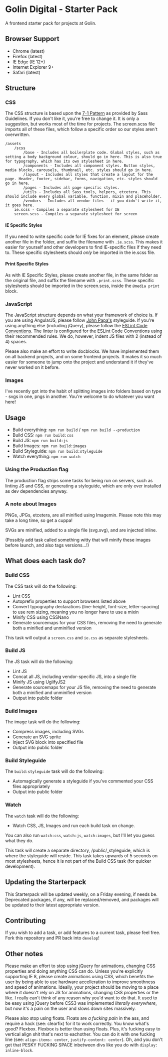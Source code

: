 # Golin Digital - Starter Pack
A frontend starter pack for projects at Golin.

## Browser Support
- Chrome (latest)
- Firefox (latest)
- IE Edge (IE 12+)
- Internet Explorer 9+
- Safari (latest)

## Structure
### CSS
The CSS structure is based upon the [7-1 Pattern](http://sass-guidelin.es/#the-7-1-pattern) as provided by Sass Guidelines. If you don't like it, you're free to change it. It is only a suggestion, but works most of the time for projects. The screen.scss file imports all of these  files, which follow a specific order so our styles aren't overwritten.

```
/assets
    /scss
        /base - Includes all boilerplate code. Global styles, such as setting a body background colour, should go in here. This is also true for typography, which has its own stylesheet in here.
        /components - Includes all component styles. Button styles, media blocks, carousels, thumbnail, etc. styles should go in here.
        /layout - Includes all styles that create a layout for the page. Header, footer, sidebar, forms, navigation, etc. styles should go in here.
        /pages - Includes all page specific styles.
        /utils - Includes all Sass tools, helpers, etcetera. This should include every global variable, function, mixin and placeholder.
        /vendors - Includes all vendor files - if you didn't write it, it goes here.
    ie.scss - Compiles a separate stylesheet for IE
    screen.scss - Compiles a separate stylesheet for screen
```

#### IE Specific Styles
If you need to write specific code for IE fixes for an element, please create another file in the folder, and suffix the filename with `.ie.scss`. This makes it easier for yourself and other developers to find IE-specific files if they need to. These specific stylesheets should _only_ be imported in the ie.scss file.

#### Print Specific Styles
As with IE Specific Styles, please create another file, in the same folder as the original file, and suffix the filename with `.print.scss`. These specific stylesheets should be imported in the screen.scss, inside the `@media print` block.

### JavaScript
The JavaScript structure depends on what your framework of choice is. If you are using AngularJS, please follow [John Papa's](https://github.com/johnpapa/angular-styleguide/blob/master/a1/README.md) styleguide. If you're using anything else (including jQuery), please follow the [ESLint Code Conventions](http://eslint.org/docs/developer-guide/code-conventions). The linter is configured for the ESLint Code Conventions using their recommended rules. We do, however, indent JS files with 2 (instead of 4) spaces.

Please also make an effort to write docblocks. We have implemented them on all backend projects, and on some frontend projects. It makes it so much easier for someone to jump onto the project and understand it if they've never worked on it before.

### Images
I've recently got into the habit of splitting images into folders based on type - svgs in one, pngs in another. You're welcome to do whatever you want here!

## Usage
- Build everything: `npm run build` / `npm run build --production`
- Build CSS: `npm run build:css`
- Build JS: `npm run build:js`
- Build Images: `npm run build:images`
- Build Styleguide: `npm run build:styleguide`
- Watch everything: `npm run watch`

### Using the Production flag
The production flag strips some tasks for being run on servers, such as linting JS and CSS, or generating a styleguide, which are only ever installed as dev dependencies anyway.

### A note about Images
PNGs, JPGs, etcetera, are all minified using Imagemin. Please note this may take a long time, so get a cuppa!

SVGs are minified, added to a single file (svg.svg), and are injected inline.

(Possibly add task called something witty that will minify these images before launch, and also tags versions...!)

## What does each task do?
### Build CSS
The CSS task will do the following:
- Lint CSS
- Autoprefix properties to support browsers listed above
- Convert typography declarations (line-height, font-size, letter-spacing) to use rem sizing, meaning you no longer have to use a mixin
- Minify CSS using CSSNano
- Generate sourcemaps for your CSS files, removing the need to generate both a minified and unminified version

This task will output a `screen.css` and `ie.css` as separate stylesheets.

### Build JS
The JS task will do the following:
- Lint JS
- Concat all JS, including vendor-specific JS, into a single file
- Minify JS using UglifyJS2
- Generate sourcemaps for your JS file, removing the need to generate both a minified and unminified version
- Output into public folder

### Build Images
The image task will do the following:
- Compress images, including SVGs
- Generate an SVG sprite
- Inject SVG block into specified file
- Output into public folder

### Build Styleguide
The `build:styleguide` task will do the following:
- Automagically generate a styleguide if you've commented your CSS files appropriately
- Output into public folder

### Watch
The `watch` task will do the following:
- Watch CSS, JS, Images and run each build task on change.

You can also run `watch:css`, `watch:js`, `watch:images`, but I'll let you guess what they do.

This task will create a separate directory, /public/_styleguide, which is where the styleguide will reside. This task takes upwards of 5 seconds on most stylesheets, hence it is not part of the Build CSS task (for quicker development).

## Updating the Starterpack
This Starterpack will be updated weekly, on a Friday evening, if needs be. Deprecated packages, if any, will be replaced/removed, and packages will be updated to their latest appropriate version.

## Contributing
If you wish to add a task, or add features to a current task, please feel free. Fork this repository and PR back into `develop`!

## Other notes
Please make an effort to stop using jQuery for animations, changing CSS properties and doing anything CSS can do. Unless you're explicitly supporting IE 8, please create animations using CSS, which benefits the user by being able to use hardware accelleration to improve smoothness and speed of animations. Ideally, your project should be moving to a place where it doesn't rely on JS for animations, changing CSS properties or the like. I really can't think of any reason why you'd want to do that. It used to be easy using jQuery before CSS3 was implemented _literally everywhere_, but now it's a pain on the user and slows down sites massively.

Please also stop using floats. Floats are _a fucking pain_ in the ass, and require a hack (see: clearfix) for it to work correctly. You know what's good? Flexbox. Flexbox is better than using floats. Plus, it's fucking easy to vertical align shit that's next to eachother. You can do it with one fucking line (see: `align-items: center`, `justify-content: center`). Oh, and you don't get that PESKY FUCKING SPACE inbetween divs like you do with `display: inline-block`.

<!-- ---- CHECK AND REMOVE ----
## Usage
### Build Everything
To compile CSS, JavaScript and images, run `npm run build:local` on the command line in your Vagrant box. On an Architect server, do _not_ run this. Instead, run `npm run build:server`. The latter will omit developer dependencies, such as Imagemin.

### Build Everything
To compile CSS, JavaScript and images, run `npm run build:local` on the command line in your Vagrant box. On an Architect server, do _not_ run this. Instead, run `npm run build:server`. The latter will omit developer dependencies, such as Imagemin.

### Watch
To start watching files, run `npm run watch`. This will watch your CSS files, JavaScript files and images.

### Build CSS
To compile CSS, run `npm run build:css` on the command line in your Vagrant box.

### Process Images
To process images, run `npm run build:images` on the command line in your Vagrant box.

## What's happening during the process?
### CSS
The following proccesses are run:
- Autoprefixer
- PXtoREM
- CSSNano
- Automatically generate sourcemaps

### Images
#### General
- Imagemin

PNGs, JPGs, etcetera, are all minified using Imagemin. This is not run on any servers, and is only run locally. Your initial image files will be replaced with their respective minified versions. These will have to be committed, and compiled into the `public` folder on build.

#### SVGs
SVGs are minified, added to a single file (svg.svg), and are injected inline.

# Todo
- SVGs are minified, added to a single file (svg.svg), and are injected inline.
- npm run build --production
- Watch tasks
- ESlint implementation
- Sourcemap check
- Imagemin caching
- Hashbust and Inject
- Styleguide theme for Golin
- Inline-svg
- Remove lint from production task
 -->

